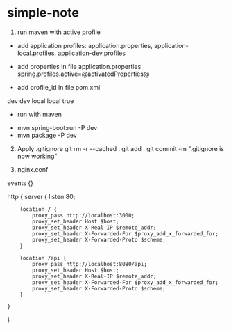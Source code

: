 # simple-note

1. run maven with active profile

+ add application profiles: application.properties, application-local.profiles, application-dev.profiles

+ add properties in file application.properties 
spring.profiles.active=@activatedProperties@

+ add profile_id in file pom.xml
<profiles>
	<profile>
		<id>dev</id>
		<properties>
			<activatedProperties>dev</activatedProperties>
		</properties>
	</profile>
	<profile>
		<id>local</id>
		<properties>
			<activatedProperties>local</activatedProperties>
		</properties>
		<activation>
			<activeByDefault>true</activeByDefault>
		</activation>
	</profile>
</profiles>

+ run with maven
- mvn spring-boot:run -P dev 
- mvn package -P dev


2. Apply .gitignore
git rm -r --cached .
git add .
git commit -m ".gitignore is now working"


3. nginx.conf

events {}

http {
	server {
	    listen 80;
		
		location / {
			proxy_pass http://localhost:3000;
			proxy_set_header Host $host;
            proxy_set_header X-Real-IP $remote_addr;
            proxy_set_header X-Forwarded-For $proxy_add_x_forwarded_for;
            proxy_set_header X-Forwarded-Proto $scheme;
		}
	  
	    location /api {
			proxy_pass http://localhost:8080/api;
			proxy_set_header Host $host;
            proxy_set_header X-Real-IP $remote_addr;
            proxy_set_header X-Forwarded-For $proxy_add_x_forwarded_for;
            proxy_set_header X-Forwarded-Proto $scheme;
		}
	  
	}
}

